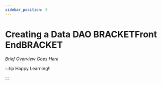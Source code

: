 ```yaml
---
sidebar_position: 9
---
```


# Creating a Data DAO BRACKETFront EndBRACKET

_Brief Overview Goes Here_

:::tip Happy Learning!!

<QuestButton text="Go To Quest" link="" />

:::
